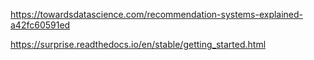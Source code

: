 https://towardsdatascience.com/recommendation-systems-explained-a42fc60591ed

https://surprise.readthedocs.io/en/stable/getting_started.html
